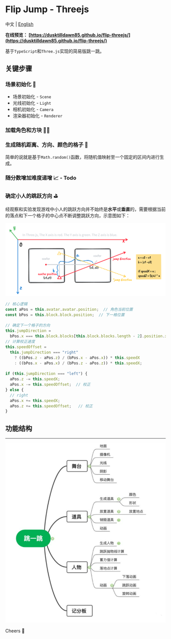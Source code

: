 # Flip Jump - Threejs

中文 | [English](README_EN.md)

**在线预览： [https://dusktilldawn85.github.io/flip-threejs/](https://dusktilldawn85.github.io/flip-threejs/)**

基于`TypeScript`和`Three.js`实现的简易版跳一跳。

## 关键步骤

### 场景初始化 🧭

- 场景初始化 - `Scene`
- 光线初始化 - `Light`
- 相机初始化 - `Camera`
- 渲染器初始化 - `Renderer`

### 加载角色和方块 🧑‍🚀

### 生成随机距离、方向、颜色的格子 💭
简单的说就是基于`Math.random()`函数，将随机值映射至一个固定的区间内进行生成。

### 随分数增加难度递增 📈 - Todo


### 确定小人的跳跃方向 ⛳
经观察和实验发现游戏中小人的跳跃方向并不始终是**水平**或**垂直**的，需要根据当前的落点和下一个格子的中心点不断调整跳跃方向，示意图如下：

![跳跃方向](src/assets/img/jump.png)

```javascript
// 核心逻辑
const aPos = this.avatar.avatar.position;  // 角色当前位置
const bPos = this.block.block.position;  // 下一格位置

// 确定下一个格子的方向
this.jumpDirection =
  bPos.x === this.block.blocks[this.block.blocks.length - 2].position.x ? "left" : "right";
// 计算校正速度
this.speedOffset =
  this.jumpDirection === "right"
    ? ((bPos.z - aPos.z) / (bPos.x - aPos.x)) * this.speedX
    : ((bPos.x - aPos.x) / (bPos.z - aPos.z)) * this.speedX;

if (this.jumpDirection === "left") {
  aPos.z -= this.speedX;
  aPos.x -= this.speedOffset;  // 校正
} else {
  // right
  aPos.x += this.speedX;
  aPos.z += this.speedOffset;   // 校正
}
```

## 功能结构
![功能结构图](src/assets/img/struct.png)

Cheers 🍻

